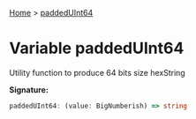 [Home](../index.md) &gt; [paddedUInt64](./paddeduint64.md)

# Variable paddedUInt64

Utility function to produce 64 bits size hexString

<b>Signature:</b>

```typescript
paddedUInt64: (value: BigNumberish) => string
```
